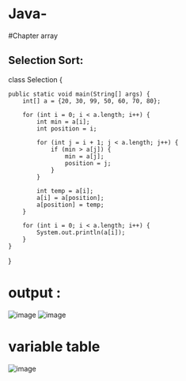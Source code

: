 # Java-
#Chapter array 
## Selection Sort:
class Selection {

    public static void main(String[] args) {
        int[] a = {20, 30, 99, 50, 60, 70, 80};

        for (int i = 0; i < a.length; i++) {
            int min = a[i];
            int position = i;

            for (int j = i + 1; j < a.length; j++) {
                if (min > a[j]) {
                    min = a[j];
                    position = j;
                }
            }

            int temp = a[i];
            a[i] = a[position];
            a[position] = temp;
        }

        for (int i = 0; i < a.length; i++) {
            System.out.println(a[i]);
        }
    }
}

# output :

![image](https://github.com/user-attachments/assets/1c90139d-1caf-45e4-b875-0e54deef049e)
![image](https://github.com/user-attachments/assets/d651be97-cf71-47ec-a11f-ac8d10ca329b)


# variable  table 
![image](https://github.com/user-attachments/assets/651c259a-7013-4616-a205-5d91e21dd01f)

